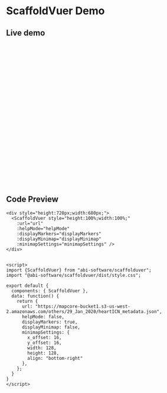 # ScaffoldVuer Demo

## Live demo

<div class="demo-map-container">
  <div class="demo-map-container-inner">
    <ClientOnly>
      <ScaffoldVuer style="height:100%;width:100%;"
        :url="url"
        :helpMode="helpMode"
        :displayMarkers="displayMarkers"
        :displayMinimap="displayMinimap"
        :minimapSettings="minimapSettings" />
    </ClientOnly>
  </div>
</div>

<script setup>
import { getCurrentInstance } from 'vue';
import { createPinia } from 'pinia';
import { defineClientComponent } from 'vitepress';

const app = getCurrentInstance();
const pinia = createPinia();
app.appContext.app.use(pinia);

const ScaffoldVuer = defineClientComponent(() => {
  return import('../src/components/ScaffoldVuer.vue');
});
</script>

<script>
export default {
  data: function() {
    return {
      url: "https://mapcore-bucket1.s3-us-west-2.amazonaws.com/others/29_Jan_2020/heartICN_metadata.json",
      helpMode: false,
      displayMarkers: true,
      displayMinimap: false,
      minimapSettings: {
        x_offset: 16,
        y_offset: 16,
        width: 128,
        height: 128,
        align: "bottom-right"
      },
    };
  }
}
</script>

<style>
  .demo-map-container {
    width: 100%;
    height: 0;
    padding-bottom: 75%;
    border: 1px solid var(--vp-c-divider);
    position: relative;
    z-index: 1; /* just for demo, to prevent tooltips go out of container */
    overflow: hidden;
  }

  .demo-map-container-inner {
    width: 100%;
    height: 100%;
    position: absolute;
  }

  .bottom-right-control {
    display: flex;
    flex-direction: row;
    gap: 8px;
  }

  .zoomOut,
  .fitWindow {
    padding-left: 0px !important;
  }
</style>

## Code Preview

```js-vue
<div style="height:720px;width:680px;">
  <ScaffoldVuer style="height:100%;width:100%;"
    :url="url"
    :helpMode="helpMode"
    :displayMarkers="displayMarkers"
    :displayMinimap="displayMinimap"
    :minimapSettings="minimapSettings" />
</div>


<script>
import {ScaffoldVuer} from "abi-software/scaffolduver";
import "@abi-software/scaffoldvuer/dist/style.css";

export default {
  components: { ScaffoldVuer },
  data: function() {
    return {
      url: "https://mapcore-bucket1.s3-us-west-2.amazonaws.com/others/29_Jan_2020/heartICN_metadata.json",
      helpMode: false,
      displayMarkers: true,
      displayMinimap: false,
      minimapSettings: {
        x_offset: 16,
        y_offset: 16,
        width: 128,
        height: 128,
        align: "bottom-right"
      },
    };
  }
}
</script>
```

